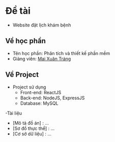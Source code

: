 # Đề tài

- Website đặt lịch khám bệnh

## Về học phần

- Tên học phần: Phân tích và thiết kế phần mềm
- Giảng viên: [Mai Xuân Tráng]

## Về Project

- Project sử dụng
  - Front-end: ReactJS
  - Back-end: NodeJS, ExpressJS
  - Database: MySQL

-Tài liệu

- [Mô tả đồ án] : ...
- [Sơ đồ thực thể] : ...
- [Cơ sở dữ liệu] : ...

[mai xuân tráng]: https://www.researchgate.net/profile/Mai-Trang

